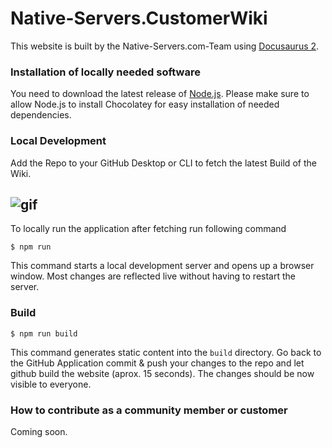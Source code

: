 # Native-Servers.CustomerWiki

This website is built by the Native-Servers.com-Team using [Docusaurus 2](https://docusaurus.io/).

### Installation of locally needed software

You need to download the latest release of [Node.js](https://nodejs.org/en/download). Please make sure to allow Node.js to install Chocolatey for easy installation of needed dependencies.

### Local Development

Add the Repo to your GitHub Desktop or CLI to fetch the latest Build of the Wiki.

![gif](https://images.pentoxi.de/951acf3f-f46b-4184-bf4f-a884b1cc3021-1688770458.gif)
-

To locally run the application after fetching run following command


```
$ npm run
```

This command starts a local development server and opens up a browser window. Most changes are reflected live without having to restart the server.

### Build

```
$ npm run build
```

This command generates static content into the `build` directory. Go back to the GitHub Application commit & push your changes to the repo and let github build the website (aprox. 15 seconds). The changes should be now visible to everyone.

### How to contribute as a community member or customer

Coming soon.
